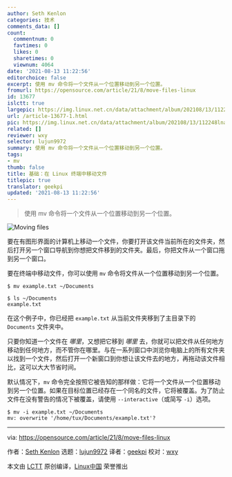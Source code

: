 ```yaml
---
author: Seth Kenlon
categories: 技术
comments_data: []
count:
  commentnum: 0
  favtimes: 0
  likes: 0
  sharetimes: 0
  viewnum: 4064
date: '2021-08-13 11:22:56'
editorchoice: false
excerpt: 使用 mv 命令将一个文件从一个位置移动到另一个位置。
fromurl: https://opensource.com/article/21/8/move-files-linux
id: 13677
islctt: true
largepic: https://img.linux.net.cn/data/attachment/album/202108/13/112248lnal8a0qz50zqzld.jpg
url: /article-13677-1.html
pic: https://img.linux.net.cn/data/attachment/album/202108/13/112248lnal8a0qz50zqzld.jpg.thumb.jpg
related: []
reviewer: wxy
selector: lujun9972
summary: 使用 mv 命令将一个文件从一个位置移动到另一个位置。
tags:
- mv
thumb: false
title: 基础：在 Linux 终端中移动文件
titlepic: true
translator: geekpi
updated: '2021-08-13 11:22:56'
---
```



> 
> 使用 mv 命令将一个文件从一个位置移动到另一个位置。
> 
> 
> 


![](https://img.linux.net.cn/data/attachment/album/202108/13/112248lnal8a0qz50zqzld.jpg "Moving files")


要在有图形界面的计算机上移动一个文件，你要打开该文件当前所在的文件夹，然后打开另一个窗口导航到你想把文件移到的文件夹。最后，你把文件从一个窗口拖到另一个窗口。


要在终端中移动文件，你可以使用 `mv` 命令将文件从一个位置移动到另一个位置。



```
$ mv example.txt ~/Documents

$ ls ~/Documents
example.txt

```

在这个例子中，你已经把 `example.txt` 从当前文件夹移到了主目录下的 `Documents` 文件夹中。


只要你知道一个文件在 *哪里*，又想把它移到 *哪里* 去，你就可以把文件从任何地方移动到任何地方，而不管你在哪里。与在一系列窗口中浏览你电脑上的所有文件夹以找到一个文件，然后打开一个新窗口到你想让该文件去的地方，再拖动该文件相比，这可以大大节省时间。


默认情况下，`mv` 命令完全按照它被告知的那样做：它将一个文件从一个位置移动到另一个位置。如果在目标位置已经存在一个同名的文件，它将被覆盖。为了防止文件在没有警告的情况下被覆盖，请使用 `--interactive`（或简写 `-i`）选项。



```
$ mv -i example.txt ~/Documents
mv: overwrite '/home/tux/Documents/example.txt'?

```



---


via: <https://opensource.com/article/21/8/move-files-linux>


作者：[Seth Kenlon](https://opensource.com/users/seth) 选题：[lujun9972](https://github.com/lujun9972) 译者：[geekpi](https://github.com/geekpi) 校对：[wxy](https://github.com/wxy)


本文由 [LCTT](https://github.com/LCTT/TranslateProject) 原创编译，[Linux中国](https://linux.cn/) 荣誉推出